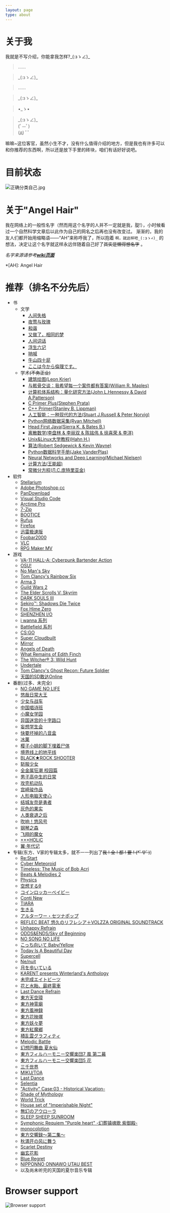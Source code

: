 ```yaml
---
layout: page
type: about
---
```


# 关于我

我就是不写介绍，你能拿我怎样?\_(:зゝ∠)_

> ......

> \_(:зゝ∠)_

> ......

> \_(:зゝ∠)_

> •_ゝ• 

> \_(:зゝ∠)_  
> (ﾟ—ﾟ)  
> (д) ﾟﾟ  

嘛嘛~这位客官，虽然小生不才，没有什么值得介绍的地方，但是我也有许多可以和你推荐的东西啊，所以还是放下手里的砖块，咱们有话好好说吧。

# 目前状态

![正确分类自己.jpg](/img/2019/1.jpg)

# 关于"Angel Hair"

我在网络上的一般性名字（然而用这个名字的人并不一定就是我，腚!），小时候看过一个自然科学文章后以此作为自己的网名之后再也没有改变过。
渐渐的，我的友人们都开始用缩略语——“AH”来称呼我了，所以抱着 `啊，就这样吧_(:зゝ∠)_` 的想法，决定让这个名字就这样永远伴随着自己好了~~其实是懒得想名字~~ 。

*名字来源请参考[**wiki页面**](https://en.wikipedia.org/wiki/Angel_hair_(folklore))*

*[AH]: Angel Hair

# 推荐（排名不分先后）

* 书
    * 文学
        * [人间失格](https://www.amazon.cn/gp/product/B00KVUNYZW/)
        * [夜莺与玫瑰](http://search.dangdang.com/?key=%D2%B9%DD%BA%D3%EB%C3%B5%B9%E5%20%CC%B8%E5%AD%D6%DE&act=input)
        * [和谐](https://zh.wikipedia.org/wiki/%E5%92%8C%E8%AB%A7_(%E5%B0%8F%E8%AA%AA))
        * [又做了，相同的梦](https://zh.moegirl.org/zh-hans/%E5%8F%88%E5%81%9A%E4%BA%86%EF%BC%8C%E7%9B%B8%E5%90%8C%E7%9A%84%E6%A2%A6)
        * [人间词话](http://search.dangdang.com/?key=%C8%CB%BC%E4%B4%CA%BB%B0&act=input)
        * [浮生六记](http://search.dangdang.com/?key=%B8%A1%C9%FA%C1%F9%BC%C7&act=input)
        * [呐喊](http://search.dangdang.com/?key=%C4%C5%BA%B0&act=input)
        * [牛山四十屁](https://www.douban.com/note/536191308/)
        * [ここは今から倫理です。](https://ja.wikipedia.org/wiki/%E3%81%93%E3%81%93%E3%81%AF%E4%BB%8A%E3%81%8B%E3%82%89%E5%80%AB%E7%90%86%E3%81%A7%E3%81%99%E3%80%82)
    * 学术~~(不务正业)~~
        * [建筑绘图(Leon Krier)](http://product.dangdang.com/23289230.html)
        * [与骸骨交谈：我希望每一个案件都有答案(William R. Maples)](http://search.dangdang.com/?key=%D3%EB%BA%A1%B9%C7%BD%BB%CC%B8&act=input)
        * [计算机体系结构：量化研究方法(John L.Hennessy & David A.Patterson)](http://product.dangdang.com/22938644.html)
        * [C Primer Plus(Stephen Prata)](http://product.dangdang.com/23958142.html)
        * [C++ Primer(Stanley B. Lippman)](http://product.dangdang.com/23321562.html)
        * [人工智能：一种现代的方法(Stuart J.Russell & Peter Norvig)](http://product.dangdang.com/23360496.html)
        * [Python网络数据采集(Ryan Mitchell)](http://product.dangdang.com/23928876.html)
        * [Head First Java(Sierra K. & Bates B.)](http://product.dangdang.com/9265169.html)
        * [离散数学(李盘林 & 李丽双 & 陈铭伟 & 徐喜荣 & 李洋)](http://product.dangdang.com/23917146.html)
        * [Unix&Linux大学教程(Hahn H.)](http://product.dangdang.com/25343078.html)
        * [算法(Robert Sedgewick & Kevin Wayne)](http://product.dangdang.com/22880871.html)
        * [Python数据科学手册(Jake VanderPlas)](http://product.dangdang.com/25228733.html)
        * [Neural Networks and Deep Learning(Michael Nielsen)](http://neuralnetworksanddeeplearning.com/)
        * [计算方法(王能超)](https://book.douban.com/subject/6011502/)
        * [常微分方程(Л.C.庞特里亚金)](https://book.douban.com/subject/2083796/)
* 软件
    * [Stellarium](https://stellarium.org/)
    * [Adobe Photoshop cc](https://www.adobe.com/products/photoshop.html)
    * [PanDownload](https://www.pandownload.com/)
    * [Visual Studio Code](https://code.visualstudio.com/)
    * [Arctime Pro](https://arctime.org/)
    * [7-Zip](https://www.7-zip.org/)
    * [BOOTICE](http://www.ipauly.com/)
    * [Rufus](http://rufus.akeo.ie/)
    * [Firefox](www.firefox.com)
    * [迅雷极速版](https://tieba.baidu.com/f?kw=%D1%B8%C0%D7%BC%AB%CB%D9%B0%E6&fr=ala0&tpl=5)
    * [Foobar2000](http://www.foobar2000.org/)
    * [VLC](https://www.videolan.org/index.zh.html)
    * [RPG Maker MV](https://store.steampowered.com/app/363890/RPG_Maker_MV/)
* 游戏
    * [VA-11 HALL-A: Cyberpunk Bartender Action](http://waifubartending.com/)
    * [OSU!](https://osu.ppy.sh/home)
    * [No Man's Sky](https://store.steampowered.com/app/275850/No_Mans_Sky/)
    * [Tom Clancy's Rainbow Six](https://rainbow6.ubisoft.com/siege/en-us/home/)
    * [Arma 3](https://store.steampowered.com/app/107410/Arma_3/)
    * [Guild Wars 2](https://www.guildwars2.com/en/)
    * [The Elder Scrolls V: Skyrim](https://store.steampowered.com/app/72850/The_Elder_Scrolls_V_Skyrim/)
    * [DARK SOULS III](https://store.steampowered.com/app/374320/DARK_SOULS_III/)
    * [Sekiro™: Shadows Die Twice](https://store.steampowered.com/app/814380/Sekiro_Shadows_Die_Twice/)
    * [Fox Hime Zero](https://store.steampowered.com/app/844930/Fox_Hime_Zero/)
    * [SHENZHEN I/O](https://store.steampowered.com/app/504210/SHENZHEN_IO/)
    * [i wanna 系列](https://tieba.baidu.com/f?kw=iwanna&fr=ala0&tpl=5)
    * [Battlefield 系列](https://www.ea.com/games/battlefield)
    * [CS:GO](https://store.steampowered.com/app/730/CounterStrike_Global_Offensive/)
    * [Super Cloudbuilt](https://store.steampowered.com/app/463700/Super_Cloudbuilt/)
    * [Mirror](https://store.steampowered.com/app/644560/Mirror/)
    * [Angels of Death](https://store.steampowered.com/app/537110/Angels_of_Death/)
    * [What Remains of Edith Finch](https://store.steampowered.com/app/501300/What_Remains_of_Edith_Finch/)
    * [The Witcher® 3: Wild Hunt](https://store.steampowered.com/app/292030/The_Witcher_3_Wild_Hunt/)
    * [Undertale](https://store.steampowered.com/app/391540/Undertale/)
    * [Tom Clancy's Ghost Recon: Future Soldier](https://store.ubi.com/eu/ghost-recon-future-soldier---deluxe-edition/57062ec088a7e316728b463e.html)
    * [天国的SD敢达Online](https://zh.wikipedia.org/wiki/SD_GUNDAM_Online)
* 番剧(过多、未完全)
    * [NO GAME NO LIFE](https://www.bilibili.com/bangumi/media/md184/)
    * [悠哉日常大王](https://zh.wikipedia.org/wiki/%E6%82%A0%E6%82%A0%E5%93%89%E5%93%89%E5%B0%91%E5%A5%B3%E6%97%A5%E5%92%8C)
    * [少女与战车](https://www.bilibili.com/bangumi/media/md2890/)
    * [中国唱诗班](https://www.bilibili.com/bangumi/media/md7312/)
    * [小魔女学园](https://www.bilibili.com/bangumi/media/md2547/)
    * [异国迷宫的十字路口](https://www.bilibili.com/bangumi/media/md3433/)
    * [妄想学生会](https://zh.wikipedia.org/wiki/%E5%A6%84%E6%83%B3%E5%AD%B8%E7%94%9F%E6%9C%83)
    * [快要坏掉的八音盒](https://www.bilibili.com/bangumi/media/md3292)
    * [冰菓](https://www.bilibili.com/bangumi/media/md3398/)
    * [樱子小姐的脚下埋着尸体](https://www.bilibili.com/bangumi/media/md2742/)
    * [境界线上的地平线](https://www.bilibili.com/bangumi/media/md2676/)
    * [BLACK★ROCK SHOOTER](https://www.bilibili.com/bangumi/media/md1665/)
    * [斩服少女](https://www.bilibili.com/bangumi/media/md419/)
    * [全金属狂潮 校园篇](https://zh.wikipedia.org/wiki/%E9%A9%9A%E7%88%86%E5%8D%B1%E6%A9%9F#%E9%A9%9A%E7%88%86%E5%8D%B1%E6%A9%9F%EF%BC%9F%E6%A0%A1%E5%9C%92%E7%AF%87%EF%BC%88-%7B%E3%81%B5%E3%82%82%E3%81%A3%E3%81%B5%7D-%EF%BC%89)
    * [男子高中生的日常](https://www.bilibili.com/bangumi/media/md2680/)
    * [攻壳机动队](https://zh.wikipedia.org/zh-hans/%E6%94%BB%E6%AE%BC%E6%A9%9F%E5%8B%95%E9%9A%8A)
    * [宫崎骏作品](https://zh.wikipedia.org/wiki/%E5%AE%AB%E5%B4%8E%E9%AA%8F)
    * [人形电脑天使心](https://www.bilibili.com/bangumi/media/md2061/)
    * [结城友奈是勇者](https://www.bilibili.com/bangumi/media/md95992/)
    * [灰色的果实](https://www.bilibili.com/bangumi/media/md95972/)
    * [人类衰退之后](https://www.bilibili.com/bangumi/media/md703/)
    * [吹响！悠风号](https://www.bilibili.com/bangumi/media/md1547)
    * [钢琴之森](https://www.bilibili.com/bangumi/media/md4769)
    * [飞翔的魔女](https://www.bilibili.com/bangumi/media/md98632)
    * [×××HOLiC](https://www.bilibili.com/bangumi/media/md1239)
    * [翼·年代记](https://www.bilibili.com/bangumi/media/md1463)
* 专辑(东方、V家的专辑太多，就不一一列出了~~我 ! 全 ! 都 ! 要 ! (*ﾟ∇ﾟ)~~)
    * [Re:Start](https://music.163.com/album?id=36037546)
    * [Cyber Meteoroid](https://music.163.com/album?id=37087181)
    * [Timeless: The Music of Bob Acri](https://music.163.com/album?id=2338266)
    * [Beats & Melodies 2](https://music.163.com/album?id=2451782)
    * [Physics](https://music.163.com/album?id=72072428)
    * [空想するθ](https://music.163.com/album?id=3103351)
    * [コインロッカーベイビー](https://music.163.com/album?id=34565194)
    * [Conti New](https://music.163.com/album?id=2779880)
    * [TIARA](https://music.163.com/album?id=3279670)
    * [生きる](https://music.163.com/album?id=3211388)
    * [アルターワー・セツナポップ](https://music.163.com/album?id=2685160)
    * [REFLEC BEAT 悠久のリフレシア＋VOLZZA ORIGINAL SOUNDTRACK](https://music.163.com/album?id=35378006)
    * [Unhappy Refrain](https://music.163.com/album?id=2082836)
    * [ODDS&ENDS/Sky of Beginning](https://music.163.com/album?id=81892)
    * [NO SONG NO LIFE](https://music.163.com/album?id=35722345)
    * [こっち向いて Baby/Yellow](https://music.163.com/album?id=81912)
    * [Today Is A Beautiful Day](https://music.163.com/album?id=2084299)
    * [Supercell](https://music.163.com/album?id=2084300)
    * [Ne/nuit](https://music.163.com/album?id=3439608)
    * [月を歩いている](https://music.163.com/album?id=34790139)
    * [KARENT presents Winterland's Anthology](https://music.163.com/album?id=35188503)
    * [未完成エイトビーツ](https://music.163.com/album?id=3139078)
    * [花と水飴、最終電車](https://music.163.com/album?id=3190774)
    * [Last Dance Refrain](https://music.163.com/album?id=36030719)
    * [東方天空璋](https://music.163.com/album?id=35934120)
    * [東方神霊廟](https://music.163.com/album?id=48360)
    * [東方風神録](https://music.163.com/album?id=2075198)
    * [東方花映塚](https://music.163.com/album?id=48438)
    * [東方妖々夢](https://music.163.com/album?id=2075201)
    * [東方紅魔郷](https://music.163.com/album?id=2075202)
    * [積乱雲グラフィティ](https://music.163.com/album?id=2944048)
    * [Melodic Battle](https://music.163.com/album?id=77720)
    * [幻想円舞曲 夏水仙](https://music.163.com/album?id=86164)
    * [東方フィルハーモニー交響楽団7 風 第二幕](https://music.163.com/album?id=37085209)
    * [東方フィルハーモニー交響楽団5 花](https://music.163.com/album?id=35150187)
    * [三千世界](https://music.163.com/album?id=2639419)
    * [MIKU/TOA](https://music.163.com/album?id=3171784)
    * [Last Dance](https://music.163.com/album?id=3443948)
    * [Selentia](https://music.163.com/album?id=3279660)
    * ["Activity" Case:03 - Historical Vacation-](https://music.163.com/album?id=3095056)
    * [Shade of Mythology](https://music.163.com/album?id=3027128)
    * [World Trick](https://music.163.com/album?id=3266822)
    * [House set of "Imperishable Night"](https://music.163.com/album?id=2393275)
    * [無幻のアウローラ](https://music.163.com/album?id=34886662)
    * [SLEEP SHEEP SUNROOM](https://music.163.com/album?id=37099563)
    * [Symphonic Requiem "Purple heart" -幻葬镇魂歌 紫御殿-](https://music.163.com/album?id=86172)
    * [monocolotion](https://music.163.com/album?id=2652738)
    * [東方交響録～第二集～](https://music.163.com/album?id=35934500)
    * [秋満开の风に舞う](https://music.163.com/album?id=67008)
    * [Scarlet Destiny](https://music.163.com/album?id=83091)
    * [幽玄花影](https://music.163.com/album?id=2640871)
    * [Blue Regret](https://music.163.com/album?id=3177068)
    * [NIPPONNO ONNAWO UTAU BEST](https://music.163.com/album?id=3443769)
    * 以及尚未听完的天国的夏尔音乐专辑

# Browser support

![Browser support](http://iissnan.com/nexus/next/browser-support.png)
